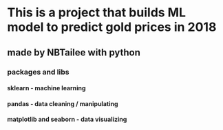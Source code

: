 # This is a project that builds ML model to predict gold prices in 2018
## made by NBTailee with python
### packages and libs
#### sklearn - machine learning
#### pandas - data cleaning / manipulating
#### matplotlib and seaborn - data visualizing
